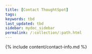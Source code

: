 ```yaml
---
title: [Contact ThoughtSpot]
tags:
keywords: tbd
last_updated: tbd
sidebar: mydoc_sidebar
permalink: /:collection/:path.html
---
```


{% include content/contact-info.md %}
